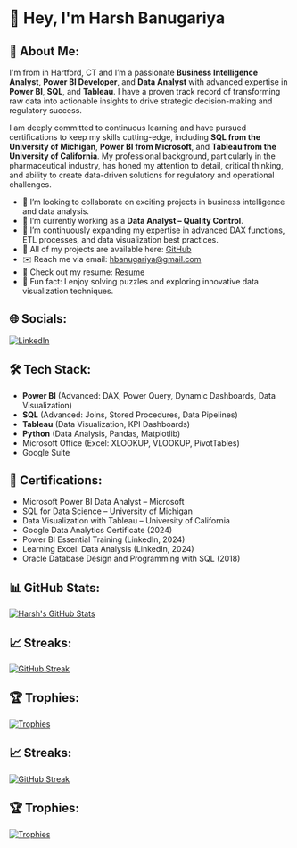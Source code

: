 # 👋 Hey, I'm Harsh Banugariya

## 🔎 About Me:
I'm from in Hartford, CT and I’m a passionate **Business Intelligence Analyst**, **Power BI Developer**, and **Data Analyst** with advanced expertise in **Power BI**, **SQL**, and **Tableau**. I have a proven track record of transforming raw data into actionable insights to drive strategic decision-making and regulatory success.

I am deeply committed to continuous learning and have pursued certifications to keep my skills cutting-edge, including **SQL from the University of Michigan**, **Power BI from Microsoft**, and **Tableau from the University of California**. My professional background, particularly in the pharmaceutical industry, has honed my attention to detail, critical thinking, and ability to create data-driven solutions for regulatory and operational challenges.

- 💼 I’m looking to collaborate on exciting projects in business intelligence and data analysis.
- 🚀 I’m currently working as a **Data Analyst – Quality Control**.
- 🌱 I’m continuously expanding my expertise in advanced DAX functions, ETL processes, and data visualization best practices.
- 📝 All of my projects are available here: [GitHub](https://github.com/hbanugariya/harsh_portfolio)
- ✉️ Reach me via email: [hbanugariya@gmail.com](mailto:hbanugariya@gmail.com)
- 📄 Check out my resume: [Resume](http://www.linkedin.com/in/harshbanugariya)
- 🤔 Fun fact: I enjoy solving puzzles and exploring innovative data visualization techniques.

## 🌐 Socials:
[![LinkedIn](https://img.shields.io/badge/LinkedIn-Profile-blue)](http://www.linkedin.com/in/harshbanugariya)

## 🛠️ Tech Stack:
- **Power BI** (Advanced: DAX, Power Query, Dynamic Dashboards, Data Visualization)
- **SQL** (Advanced: Joins, Stored Procedures, Data Pipelines)
- **Tableau** (Data Visualization, KPI Dashboards)
- **Python** (Data Analysis, Pandas, Matplotlib)
- Microsoft Office (Excel: XLOOKUP, VLOOKUP, PivotTables)
- Google Suite

## 🏅 Certifications:
- Microsoft Power BI Data Analyst – Microsoft
- SQL for Data Science – University of Michigan
- Data Visualization with Tableau – University of California
- Google Data Analytics Certificate (2024)
- Power BI Essential Training (LinkedIn, 2024)
- Learning Excel: Data Analysis (LinkedIn, 2024)
- Oracle Database Design and Programming with SQL (2018)

## 📊 GitHub Stats:
[![Harsh's GitHub Stats](https://github-readme-stats.vercel.app/api?username=harshbanugariya&show_icons=true&theme=radical)](https://github.com/anuraghazra/github-readme-stats)

## 📈 Streaks:
[![GitHub Streak](https://github-readme-streak-stats.herokuapp.com/?user=harshbanugariya&theme=radical)](https://git.io/streak-stats)

## 🏆 Trophies:
[![Trophies](https://github-profile-trophy.vercel.app/?username=harshbanugariya&theme=radical)](https://github.com/ryo-ma/github-profile-trophy)


## 📈 Streaks:
[![GitHub Streak](https://github-readme-streak-stats.herokuapp.com/?user=harshbanugariya&theme=radical)](https://git.io/streak-stats)

## 🏆 Trophies:
[![Trophies](https://github-profile-trophy.vercel.app/?username=harshbanugariya&theme=radical)](https://github.com/ryo-ma/github-profile-trophy)

